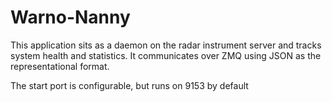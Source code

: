 # Warno-Nanny
This application sits as a daemon on the radar instrument server and tracks system health and statistics. It communicates over ZMQ using JSON as the representational format. 

The start port is configurable, but runs on 9153 by default